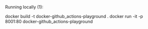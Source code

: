 Running locally (1):

docker build -t docker-github_actions-playground .
docker run -it -p 8001:80 docker-github_actions-playground